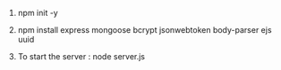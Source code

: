 1. npm init -y

2. npm install express mongoose bcrypt jsonwebtoken body-parser ejs uuid 

3. To start the server : node server.js